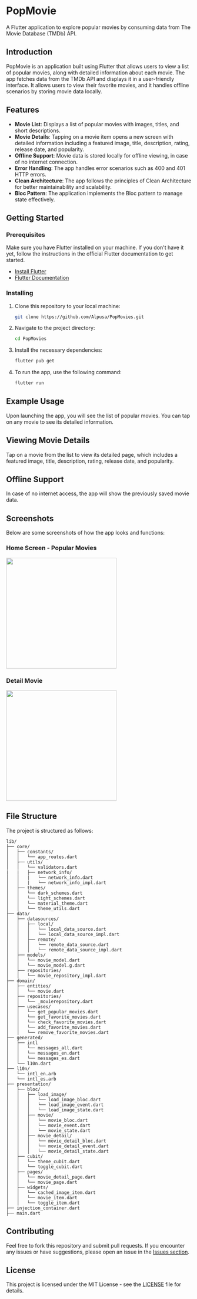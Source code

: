 # PopMovie

A Flutter application to explore popular movies by consuming data from The Movie Database (TMDb) API.

## Introduction

PopMovie is an application built using Flutter that allows users to view a list of popular movies, along with detailed information about each movie. The app fetches data from the TMDb API and displays it in a user-friendly interface. It allows users to view their favorite movies, and it handles offline scenarios by storing movie data locally.

## Features

- **Movie List**: Displays a list of popular movies with images, titles, and short descriptions.
- **Movie Details**: Tapping on a movie item opens a new screen with detailed information including a featured image, title, description, rating, release date, and popularity.
- **Offline Support**: Movie data is stored locally for offline viewing, in case of no internet connection.
- **Error Handling**: The app handles error scenarios such as 400 and 401 HTTP errors.
- **Clean Architecture**: The app follows the principles of Clean Architecture for better maintainability and scalability.
- **Bloc Pattern**: The application implements the Bloc pattern to manage state effectively.

## Getting Started

### Prerequisites

Make sure you have Flutter installed on your machine. If you don't have it yet, follow the instructions in the official Flutter documentation to get started.

- [Install Flutter](https://flutter.dev/docs/get-started/install)
- [Flutter Documentation](https://flutter.dev/docs)

### Installing

1. Clone this repository to your local machine:

   ```bash
   git clone https://github.com/Alpusa/PopMovies.git

2. Navigate to the project directory:

   ```bash
   cd PopMovies

3. Install the necessary dependencies:

   ```bash
   flutter pub get

4. To run the app, use the following command:

   ```bash
   flutter run

## Example Usage

Upon launching the app, you will see the list of popular movies. You can tap on any movie to see its detailed information.

## Viewing Movie Details

Tap on a movie from the list to view its detailed page, which includes a featured image, title, description, rating, release date, and popularity.

## Offline Support

In case of no internet access, the app will show the previously saved movie data.

## Screenshots

Below are some screenshots of how the app looks and functions:

### Home Screen - Popular Movies

<img src="https://github.com/Alpusa/PopMovies/blob/main/images/popularMovies.jpeg" width="300">

### Detail Movie

<img src="https://github.com/Alpusa/PopMovies/blob/main/images/detailMovie.jpeg" width="300">

## File Structure

The project is structured as follows:

```plaintext
lib/
├── core/
│   ├── constants/
│   │   └── app_routes.dart
│   ├── utils/
│   │   └── validators.dart
|   |   ├── network_info/
│   │   |   └── network_info.dart
│   │   |   └── network_info_impl.dart
│   ├── themes/
│   │   └── dark_schemes.dart
│   │   └── light_schemes.dart
│   │   └── material_theme.dart
│   │   └── theme_utils.dart
├── data/
│   ├── datasources/
│   │   ├── local/
│   │   │   └── local_data_source.dart
│   │   │   └── local_data_source_impl.dart
│   │   ├── remote/
│   │   │   └── remote_data_source.dart
│   │   │   └── remote_data_source_impl.dart
│   ├── models/
│   │   └── movie_model.dart
│   │   └── movie_model.g.dart
│   ├── repositories/
│   │   └── movie_repository_impl.dart
├── domain/
│   ├── entities/
│   │   └── movie.dart
│   ├── repositories/
│   │   └── _movierepository.dart
│   ├── usecases/
│   │   └── get_popular_movies.dart
│   │   └── get_favorite_movies.dart
│   │   └── check_favorite_movies.dart
│   │   └── add_favorite_movies.dart
│   │   └── remove_favorite_movies.dart
├── generated/
│   ├── intl
│   │   └── messages_all.dart
│   │   └── messages_en.dart
│   │   └── messages_es.dart
│   └── l10n.dart
├── l10n/
│   └── intl_en.arb
│   └── intl_es.arb
├── presentation/
│   ├── bloc/
│   │   ├── load_image/
│   │   │   └── load_image_bloc.dart
│   │   │   └── load_image_event.dart
│   │   │   └── load_image_state.dart
│   │   ├── movie/
│   │   │   └── movie_bloc.dart
│   │   │   └── movie_event.dart
│   │   │   └── movie_state.dart
│   │   ├── movie_detail/
│   │   │   └── movie_detail_bloc.dart
│   │   │   └── movie_detail_event.dart
│   │   │   └── movie_detail_state.dart
│   ├── cubit/
│   │   └── theme_cubit.dart
│   │   └── toggle_cubit.dart
│   ├── pages/
│   │   └── movie_detail_page.dart
│   │   └── movie_page.dart
│   ├── widgets/
│   │   └── cached_image_item.dart
│   │   └── movie_item.dart
│   │   └── toggle_item.dart
├── injection_container.dart
├── main.dart
```

## Contributing

Feel free to fork this repository and submit pull requests. If you encounter any issues or have suggestions, please open an issue in the [Issues section](https://github.com/Alpusa/PopMovies/issues).

## License

This project is licensed under the MIT License - see the [LICENSE](LICENSE) file for details.
